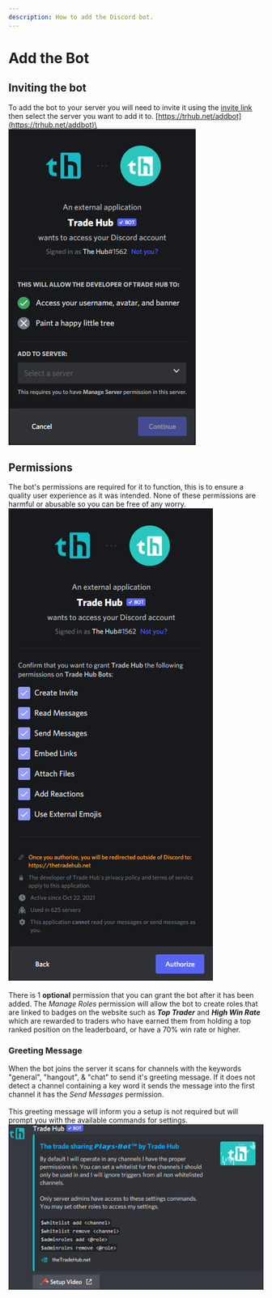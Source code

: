 ```yaml
---
description: How to add the Discord bot.
---
```


# Add the Bot

## Inviting the bot

To add the bot to your server you will need to invite it using the [invite link](https://trhub.net/addbot) then select the server you want to add it to. [https://trhub.net/addbot](https://trhub.net/addbot)\
![](<../.gitbook/assets/image (63).png>)

## Permissions

The bot's permissions are required for it to function, this is to ensure a quality user experience as it was intended. None of these permissions are harmful or abusable so you can be free of any worry.![](<../.gitbook/assets/image (117).png>)\
\
There is 1 **optional** permission that you can grant the bot after it has been added. The _Manage Roles_ permission will allow the bot to create roles that are linked to badges on the website such as _**Top Trader**_ and _**High Win Rate**_ which are rewarded to traders who have earned them from holding a top ranked position on the leaderboard, or have a 70% win rate or higher.

### Greeting Message

When the bot joins the server it scans for channels with the keywords "general", "hangout", & "chat" to send it's greeting message. If it does not detect a channel containing a key word it sends the message into the first channel it has the _Send Messages_ permission. \
\
This greeting message will inform you a setup is not required but will prompt you with the available commands for settings.\
![](<../.gitbook/assets/image (17).png>)
